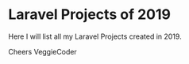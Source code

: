 # Laravel Projects of 2019

Here I will list all my Laravel Projects created in 2019.

Cheers VeggieCoder